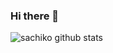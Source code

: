 ### Hi there 🐢

![sachiko github stats](https://github-readme-stats.vercel.app/api?username=sachiko-kame&count_private=true&show_icons=true&theme=radical)

